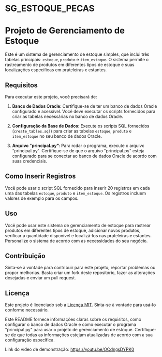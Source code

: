 # SG_ESTOQUE_PECAS

# Projeto de Gerenciamento de Estoque

Este é um sistema de gerenciamento de estoque simples, que inclui três tabelas principais: `estoque`, `produto` e `item_estoque`. O sistema permite o rastreamento de produtos em diferentes tipos de estoque e suas localizações específicas em prateleiras e estantes.

## Requisitos

Para executar este projeto, você precisará de:

1. **Banco de Dados Oracle**: Certifique-se de ter um banco de dados Oracle configurado e acessível. Você deve executar os scripts fornecidos para criar as tabelas necessárias no banco de dados Oracle.

2. **Configuração da Base de Dados**: Execute os scripts SQL fornecidos (`create_tables.sql`) para criar as tabelas `estoque`, `produto` e `item_estoque` no seu banco de dados Oracle.

3. **Arquivo "principal.py"**: Para rodar o programa, execute o arquivo "principal.py". Certifique-se de que o arquivo "principal.py" esteja configurado para se conectar ao banco de dados Oracle de acordo com suas credenciais.

## Como Inserir Registros

Você pode usar o script SQL fornecido para inserir 20 registros em cada uma das tabelas `estoque`, `produto` e `item_estoque`. Os registros incluem valores de exemplo para os campos.

## Uso

Você pode usar este sistema de gerenciamento de estoque para rastrear produtos em diferentes tipos de estoque, adicionar novos produtos, verificar a quantidade disponível e localizá-los nas prateleiras e estantes. Personalize o sistema de acordo com as necessidades do seu negócio.

## Contribuição

Sinta-se à vontade para contribuir para este projeto, reportar problemas ou propor melhorias. Basta criar um fork deste repositório, fazer as alterações desejadas e enviar um pull request.

## Licença

Este projeto é licenciado sob a [Licença MIT](LICENSE). Sinta-se à vontade para usá-lo conforme necessário.

Este README fornece informações claras sobre os requisitos, como configurar o banco de dados Oracle e como executar o programa "principal.py" para usar o projeto de gerenciamento de estoque. Certifique-se de que todas as informações estejam atualizadas de acordo com a sua configuração específica.

Link do vídeo de demonstração: https://youtu.be/OCdngsDYPK0
